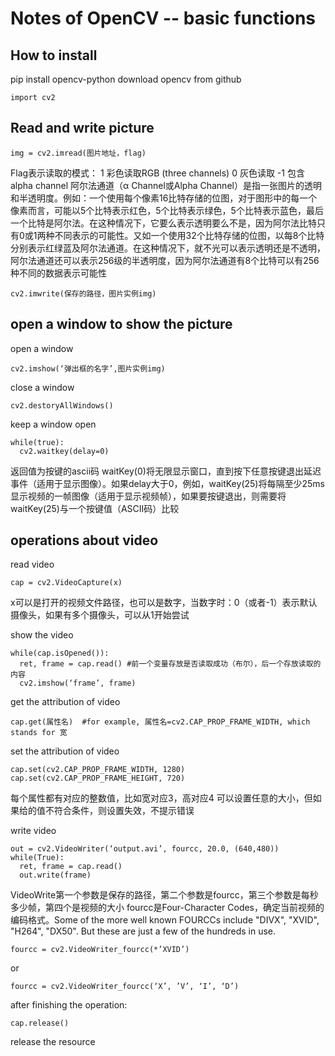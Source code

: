 # Notes of OpenCV -- basic functions
## How to install
pip install opencv-python
download opencv from github

```
import cv2
```

## Read and write picture
```
img = cv2.imread(图片地址，flag)
```
Flag表示读取的模式：
1   彩色读取RGB (three channels)
0  灰色读取
-1 包含alpha channel
阿尔法通道（α Channel或Alpha Channel）是指一张图片的透明和半透明度。例如：一个使用每个像素16比特存储的位图，对于图形中的每一个像素而言，可能以5个比特表示红色，5个比特表示绿色，5个比特表示蓝色，最后一个比特是阿尔法。在这种情况下，它要么表示透明要么不是，因为阿尔法比特只有0或1两种不同表示的可能性。又如一个使用32个比特存储的位图，以每8个比特分别表示红绿蓝及阿尔法通道。在这种情况下，就不光可以表示透明还是不透明，阿尔法通道还可以表示256级的半透明度，因为阿尔法通道有8个比特可以有256种不同的数据表示可能性
```
cv2.imwrite(保存的路径，图片实例img)
```

## open a window to show the picture
open a window 
```
cv2.imshow(‘弹出框的名字’,图片实例img)
```
close a window
```
cv2.destoryAllWindows()
```
keep a window open
```
while(true):
  cv2.waitkey(delay=0)
```
返回值为按键的ascii码
waitKey(0)将无限显示窗口，直到按下任意按键退出延迟事件（适用于显示图像）。如果delay大于0，例如，waitKey(25)将每隔至少25ms显示视频的一帧图像（适用于显示视频帧），如果要按键退出，则需要将waitKey(25)与一个按键值（ASCII码）比较

## operations about video
read video
```
cap = cv2.VideoCapture(x)
```
x可以是打开的视频文件路径，也可以是数字，当数字时：0（或者-1）表示默认摄像头，如果有多个摄像头，可以从1开始尝试

show the video
```
while(cap.isOpened()):
  ret, frame = cap.read() #前一个变量存放是否读取成功（布尔），后一个存放读取的内容
  cv2.imshow(‘frame’, frame)
```

get the attribution of video
```
cap.get(属性名)  #for example, 属性名=cv2.CAP_PROP_FRAME_WIDTH, which stands for 宽
```

set the attribution of video
```
cap.set(cv2.CAP_PROP_FRAME_WIDTH, 1280)
cap.set(cv2.CAP_PROP_FRAME_HEIGHT, 720)
```
每个属性都有对应的整数值，比如宽对应3，高对应4
可以设置任意的大小，但如果给的值不符合条件，则设置失效，不提示错误

write video
```
out = cv2.VideoWriter(‘output.avi’, fourcc, 20.0, (640,480))
while(True):
  ret, frame = cap.read()
  out.write(frame)
```
VideoWrite第一个参数是保存的路径，第二个参数是fourcc，第三个参数是每秒多少帧，第四个是视频的大小
fourcc是Four-Character Codes，确定当前视频的编码格式。Some of the more well known FOURCCs include "DIVX", "XVID", "H264", "DX50". But these are just a few of the hundreds in use.
```
fourcc = cv2.VideoWriter_fourcc(*’XVID’)
```
or
```
fourcc = cv2.VideoWriter_fourcc(‘X’, ’V’, ‘I’, ‘D’)
```


after finishing the operation:
```
cap.release()
```
release the resource


